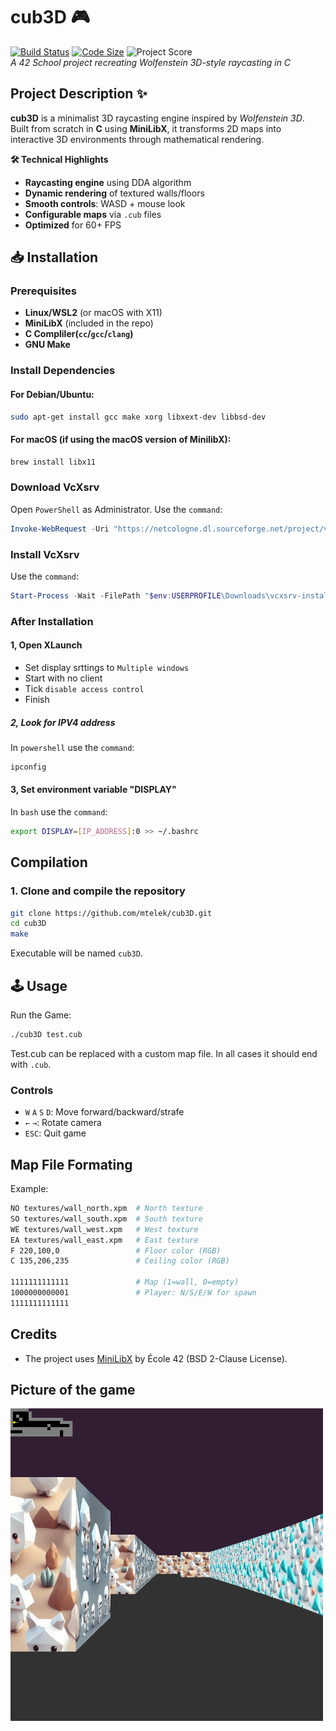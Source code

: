 # cub3D 🎮
[![Build Status](https://github.com/mtelek/cub3D/actions/workflows/build.yml/badge.svg?cache_buster=1)](https://github.com/mtelek/cub3D/actions)
[![Code Size](https://img.shields.io/github/languages/code-size/mtelek/cub3D?style=flat-square)](https://github.com/mtelek/cub3D)
![Project Score](https://img.shields.io/badge/Minishell-105%25-brightgreen)  
*A 42 School project recreating Wolfenstein 3D-style raycasting in C*

## Project Description ✨
**cub3D** is a minimalist 3D raycasting engine inspired by *Wolfenstein 3D*.  
Built from scratch in **C** using **MiniLibX**, it transforms 2D maps into interactive 3D environments through mathematical rendering.

**🛠️ Technical Highlights**  
- **Raycasting engine** using DDA algorithm  
- **Dynamic rendering** of textured walls/floors  
- **Smooth controls**: WASD + mouse look  
- **Configurable maps** via `.cub` files  
- **Optimized** for 60+ FPS  

## 📥 Installation

### **Prerequisites**
- **Linux/WSL2** (or macOS with X11)
- **MiniLibX** (included in the repo)
- **C Compliler(`cc`/`gcc`/`clang`)**
- **GNU Make**

### Install Dependencies
#### For Debian/Ubuntu:
```bash
sudo apt-get install gcc make xorg libxext-dev libbsd-dev
```
#### For macOS (if using the macOS version of MinilibX):
```bash
brew install libx11
```
### Download VcXsrv
Open `PowerShell` as Administrator. Use the `command`:
```powershell
Invoke-WebRequest -Uri "https://netcologne.dl.sourceforge.net/project/vcxsrv/vcxsrv/1.20.14.0/vcxsrv-64.1.20.14.0.installer.exe" -OutFile "$env:USERPROFILE\Downloads\vcxsrv-installer.exe"
```
### Install VcXsrv
Use the `command`:
```powershell
Start-Process -Wait -FilePath "$env:USERPROFILE\Downloads\vcxsrv-installer.exe" -ArgumentList "/S"
```
### **After Installation**
#### **1, Open XLaunch**
- Set display srttings to `Multiple windows`  
- Start with no client  
- Tick `disable access control`  
- Finish  
##### **2, Look for IPV4 address**
In `powershell` use the `command`:
```powershell
ipconfig
```
#### **3, Set environment variable "DISPLAY"**
In `bash` use the `command`:
```bash
export DISPLAY=[IP_ADDRESS]:0 >> ~/.bashrc
```

## Compilation

### **1. Clone and compile the repository**
```bash
git clone https://github.com/mtelek/cub3D.git
cd cub3D
make
```
Executable will be named `cub3D`.

## 🕹️ Usage
Run the Game:
```bash
./cub3D test.cub
```
Test.cub can be replaced with a custom map file.
In all cases it should end with `.cub`.

### Controls
- `W` `A` `S` `D`: Move forward/backward/strafe
- `←` `→`: Rotate camera
- `ESC`: Quit game

## Map File Formating
Example:
```bash
NO textures/wall_north.xpm  # North texture
SO textures/wall_south.xpm  # South texture
WE textures/wall_west.xpm   # West texture
EA textures/wall_east.xpm   # East texture
F 220,100,0                 # Floor color (RGB)
C 135,206,235               # Ceiling color (RGB)

1111111111111               # Map (1=wall, 0=empty)
1000000000001               # Player: N/S/E/W for spawn
1111111111111
```

## Credits
- The project uses [MiniLibX](https://github.com/42Paris/minilibx-linux) by École 42 (BSD 2-Clause License).  
  
## Picture of the game
<img src="image.png" alt="Alt Text" width="500" height="500" />
